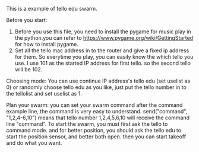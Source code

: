 This is a example of tello edu swarm.

Before you start:
1. Before you use this file, you need to install the pygame for music play in the python.you can refer to https://www.pygame.org/wiki/GettingStarted for how to install pygame.
2. Set all the tello mac address in to the router and give a fixed ip address for them. So everytime you play, you can easily know the which tello you use. I use 101 as the started IP address for first tello. so the second tello will be 102.

Choosing mode:
You can use continue IP address's tello edu (set uselist as 0) or randomly choose tello edu as you like, just put the tello number in to the tellolist and set uselist as 1.

Plan your swarm:
you can set your swarm command after the command example line, the command is very easy to understand. send("command", "1,2,4-6,10") means that tello number 1,2,4,5,6,10 will receive the command line "command".
To start the swarm, you must first ask the tello to command mode. and for better position, you should ask the tello edu to start the position sensor, and better both open. then you can start takeoff and do what you want.

